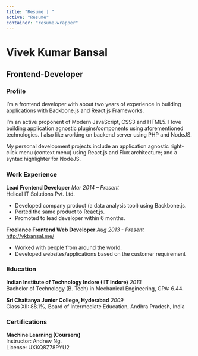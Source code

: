 ```yaml
---
title: "Resume | "
active: "Resume"
container: "resume-wrapper"
---
```

<!--{section#intro}-->
# Vivek Kumar Bansal <!--{.title}-->

## Frontend-Developer <!--{.subtitle}-->

### Profile
I’m a frontend developer with about two years of experience in building applications with Backbone.js and React.js Frameworks.

I’m an active proponent of Modern JavaScript, CSS3 and HTML5. I love building application agnostic plugins/components using aforementioned technologies. I also like working on backend server using PHP and NodeJS.

My personal development projects include an application agnostic right-click menu (context menu) using React.js and Flux architecture; and a syntax highlighter for NodeJS.


### Work Experience

**Lead Frontend Developer**
*Mar 2014 – Present* <!--{.right}-->
<br>Helical IT Solutions Pvt. Ltd.

  - Developed company product (a data analysis tool) using Backbone.js.
  - Ported the same product to React.js.
  - Promoted to lead developer within 6 months.

**Freelance Frontend Web Developer**
*Aug 2013 - Present* <!--{.right}-->
<br>http://vkbansal.me/

  - Worked with people from around the world.
  - Developed websites/applications based on the customer requirement


### Education
**Indian Institute of Technology Indore (IIT Indore)**
*2013* <!--{.right}-->
<br>Bachelor of Technology (B. Tech) in Mechanical Engineering, GPA: 6.44.

**Sri Chaitanya Junior College, Hyderabad**
*2009*<!--{.right}-->
<br>Class XII: 88.1%, Board of Intermediate Education, Andhra Pradesh, India


### Certifications
**Machine Learning (Coursera)**
<br/>Instructor: Andrew Ng.
<br/>License: UXKQ8Z78PYU2
